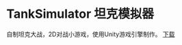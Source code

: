 <!--
 * @Description: In User Settings Edit
 * @Author: your name
 * @Date: 2019-06-29 11:00:02
 * @LastEditTime: 2019-10-09 16:51:24
 * @LastEditors: Please set LastEditors
 -->
# TankSimulator 坦克模拟器
自制坦克大战，2D对战小游戏，使用Unity游戏引擎制作。
[下载](https://github.com/Artistzq/2DTankSimulator/releases)
